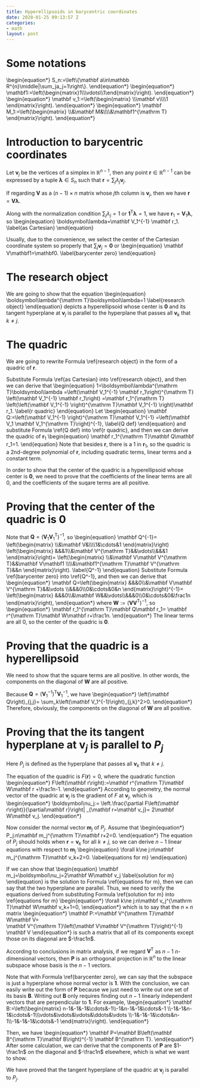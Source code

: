 ```yaml
---
title: Hyperellipsoids in barycentric coordinates
date: 2020-01-25 09:13:57 Z
categories:
- math
layout: post
---
```


# Some notations

\begin{equation\*}
    S_n:=\left\\{\mathbf a\in\mathbb R^{n}\middle|\sum_ja_j=1\right\\}.
\end{equation\*}
\begin{equation\*}
    \mathbf1:=\left(\begin{matrix}1\\\\\vdots\\\\1\end{matrix}\right).
\end{equation\*}
\begin{equation\*}
    \mathbf v_1:=\left(\begin{matrix}
        \\\\\mathbf v\\\\\\\\1
    \end{matrix}\right).
\end{equation\*}
\begin{equation\*}
    \mathbf M_1:=\left(\begin{matrix}
        \\\\&\mathbf M&\\\\\\\\&\mathbf1^{\mathrm T}
    \end{matrix}\right).
\end{equation\*}

# Introduction to barycentric coordinates

Let $\mathbf v_j$ be the vertices of a simplex in $\mathbb R^{n-1}$,
then any point $\mathbf r\in\mathbb R^{n-1}$
can be expressed by a tuple $\boldsymbol\lambda\in S_n$ such that
$\mathbf r=\sum_j\lambda_j\mathbf v_j$.

If regarding $\mathbf V$ as a $\left(n-1\right)\times n$ matrix
whose $j$th column is $\mathbf v_j$, then we have
$\mathbf r=\mathbf V\boldsymbol\lambda$.

Along with the normalization condition $\sum_j\lambda_j=1$ or
$\mathbf1^{\mathrm T}\boldsymbol\lambda=1$, we have
$\mathbf r_1=\mathbf V_1
\boldsymbol\lambda$,
so
\begin{equation}
    \boldsymbol\lambda=\mathbf V_1^{-1}
    \mathbf r_1.
    \label{as Cartesian}
\end{equation}

Usually, due to the convenience, we select the center of the Cartesian
coordinate system so properly that $\sum_j\mathbf v_j=\mathbf0$ or
\begin{equation}
    \mathbf V\mathbf1=\mathbf0.
    \label{barycenter zero}
\end{equation}

# The research object

We are going to show that the equation
\begin{equation}
    \boldsymbol\lambda^{\mathrm T}\boldsymbol\lambda=1
    \label{research object}
\end{equation}
depicts a hyperellipsoid whose center is $\mathbf0$ and
its tangent hyperplane at $\mathbf v_j$ is parallel to the hyperplane
that passes all $\mathbf v_k$ that $k\ne j$.

# The quadric

We are going to rewrite Formula \ref{research object} in the form of
a quadric of $\mathbf r$.

Substitute Formula \ref{as Cartesian} into \ref{research object}, and
then we can derive that
\begin{equation}
    1=\boldsymbol\lambda^{\mathrm T}\boldsymbol\lambda
    =\left(\mathbf V_1^{-1}
        \mathbf r_1\right)^{\mathrm T}
        \left(\mathbf V_1^{-1}
        \mathbf r_1\right)
    =\mathbf r_1^{\mathrm T}
        \left(\left(\mathbf V_1^{-1}
        \right)^{\mathrm T}\mathbf V_1^{-1}
        \right)\mathbf r_1.
    \label{r quadric}
\end{equation}
Let
\begin{equation}
    \mathbf Q:=\left(\mathbf V_1^{-1}
        \right)^{\mathrm T}\mathbf V_1^{-1}
    =\left(\mathbf V_1
        \mathbf V_1^{\mathrm T}\right)^{-1},
    \label{Q def}
\end{equation}
and substitute Formula \ref{Q def} into \ref{r quadric},
and then we can derive the quadric of $\mathbf r_1$
\begin{equation}
    \mathbf r_1^{\mathrm T}\mathbf Q\mathbf r_1=1.
\end{equation}
Note that besides $\mathbf r$, there is a $1$ in $\mathbf r_1$, so
the quadric is a $2$nd-degree polynomial of $\mathbf r$,
including quadratic terms, linear terms and a constant term.

In order to show that the center of the quadric is a hyperellipsoid
whose center is $\mathbf0$, we need to prove that the coefficients
of the linear terms are all $0$, and the coefficients of the suqare
terms are all positive.

# Proving that the center of the quadric is $\mathbf0$

Note that $\mathbf Q=\left(\mathbf V_1\mathbf V_1^{\mathrm T}\right)^{-1}$,
so
\begin{equation}
    \mathbf Q^{-1}=
    \left(\begin{matrix}
        \\\\&\mathbf V&\\\\\\\\1&\cdots&1
    \end{matrix}\right)
    \left(\begin{matrix}
        &&&1\\\\&\mathbf V^{\mathrm T}&&\vdots\\\\&&&1
    \end{matrix}\right)=
    \left(\begin{matrix}
        \\\\&\mathbf V\mathbf V^{\mathrm T}&&\mathbf V\mathbf1
        \\\\\\\\&\mathbf1^{\mathrm T}\mathbf V^{\mathrm T}&&n
    \end{matrix}\right).
    \label{Q^-1}
\end{equation}
Substitute Formula \ref{barycenter zero} into \ref{Q^-1},
and then we can derive that
\begin{equation\*}
    \mathbf Q=\left(\begin{matrix}
        &&&0\\\\&\mathbf V\mathbf V^{\mathrm T}&&\vdots
        \\\\&&&0\\\\0&\cdots&0&n
    \end{matrix}\right)^{-1}=
    \left(\begin{matrix}
        &&&0\\\\&\mathbf W&&\vdots\\\\&&&0\\\\0&\cdots&0&\frac1n
    \end{matrix}\right),
\end{equation\*}
where $\mathbf W:=\left(\mathbf V\mathbf V^{\mathrm T}\right)^{-1}$,
so
\begin{equation\*}
    \mathbf r_1^{\mathrm T}\mathbf Q\mathbf r_1=
    \mathbf r^{\mathrm T}\mathbf W\mathbf r+\frac1n.
\end{equation\*}
The linear terms are all $0$, so the center of the quadric is $\mathbf0$.

# Proving that the quadric is a hyperellipsoid

We need to show that the square terms are all positive.
In other words, the components on the diagonal of $\mathbf W$
are all positive.

Because $\mathbf Q=
\left(\mathbf V_1^{-1}\right)^{\mathrm T}\mathbf V_1^{-1}$,
we have
\begin{equation\*}
    \left(\mathbf Q\right)\_{j,j}=
    \sum_k\left(\mathbf V_1^{-1}\right)_{j,k}^2>0.
\end{equation\*}
Therefore, obviously, the components on the diagonal of $\mathbf W$
are all positive.

# Proving that the its tangent hyperplane at $\mathbf v_j$ is parallel to $P_j$

Here $P_j$ is defined as the hyperplane that
passes all $\mathbf v_k$ that $k\ne j$.

The equation of the quadric is $F\left(\mathbf r\right)=0$,
where the quadratic function
\begin{equation\*}
    F\left(\mathbf r\right):=\mathbf r^{\mathrm T}\mathbf W\mathbf r
    +\frac1n-1.
\end{equation\*}
According to geometry, the normal vector of the quadric at $\mathbf v_j$
is the gradient of $F$ at $\mathbf v_j$, which is
\begin{equation\*}
    \boldsymbol\nu_j:=
    \left.\frac{\partial F\left(\mathbf r\right)}{\partial\mathbf r}\right|
    _{\mathbf r=\mathbf v_j}=
    2\mathbf W\mathbf v_j.
\end{equation\*}

Now consider the normal vector $\mathbf m_j$ of $P_j$. Assume that
\begin{equation\*}
    P_j:n\mathbf m_j^{\mathrm T}\mathbf r+2=0.
\end{equation\*}
The equation of $P_j$ should holds when $\mathbf r=\mathbf v_k$
for all $k\ne j$, so we can derive $n-1$ linear equations with respect
to $\mathbf m_j$
\begin{equation}
    \forall k\ne j:n\mathbf m_j^{\mathrm T}\mathbf v_k+2=0.
    \label{equations for m}
\end{equation}

If we can show that
\begin{equation}
    \mathbf m_j=\boldsymbol\nu_j=2\mathbf W\mathbf v_j
    \label{solution for m}
\end{equation}
is the solution to Formula \ref{equations for m},
then we can say that the two hyperplane are parallel.
Thus, we need to verify the equations derived from
substituting Formula \ref{solution for m} into \ref{equations for m}
\begin{equation\*}
    \forall k\ne j:n\mathbf v_j^{\mathrm T}\mathbf W\mathbf v_k+1=0,
\end{equation\*}
which is to say that the $n\times n$ matrix
\begin{equation\*}
    \mathbf P:=\mathbf V^{\mathrm T}\mathbf W\mathbf V=\
    \mathbf V^{\mathrm T}\left(\mathbf V\mathbf V^{\mathrm T}\right)^{-1}
    \mathbf V
\end{equation\*}
is such a matrix that all of its components except those on its
diagonal are $-\frac1n$.

According to conclusions in matrix analysis,
if we regard $\mathbf V^{\mathrm T}$ as $n-1$ $n$-dimensional vectors,
then $\mathbf P$ is an orthogonal projection in $\mathbb R^n$ to
the linear subspace whose basis is the $n-1$ vectors.

Note that with Formula \ref{barycenter zero}, we can say that
the subspace is just a hyperplane whose normal vector is $\mathbf1$.
With the conclusion, we can easily write out the form of $\mathbf P$
because we just need to write out one set of its basis $\mathbf B$.
Writing out $\mathbf B$ only requires finding out $n-1$ linearly independent
vectors that are perpendicular to $\mathbf1$.
For example,
\begin{equation\*}
    \mathbf B:=\left(\begin{matrix}
        n-1&-1&-1&\cdots&-1\\\\-1&n-1&-1&\cdots&-1
        \\\\-1&-1&n-1&\cdots&-1\\\\\vdots&\vdots&\vdots&\ddots&\vdots
        \\\\-1&-1&-1&\cdots&n-1\\\\-1&-1&-1&\cdots&-1
    \end{matrix}\right).
\end{equation\*}

Then, we have
\begin{equation\*}
    \mathbf P=\mathbf B\left(\mathbf B^{\mathrm T}\mathbf B\right)^{-1}
    \mathbf B^{\mathrm T}.
\end{equation\*}
After some calculation, we can derive that the components of $\mathbf P$
are $1-\frac1n$ on the diagonal and $-\frac1n$ elsewhere,
which is what we want to show.

We have proved that the tangent hyperplane of the quadric
at $\mathbf v_j$ is parallel to $P_j$.
